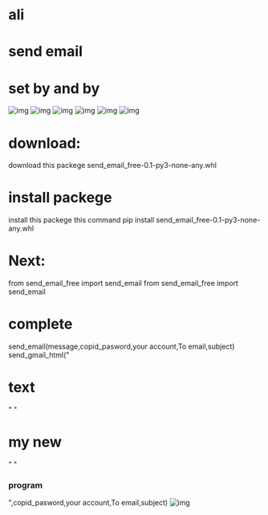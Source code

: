 ﻿# ali
# send email
# set by and by
![img](https://i.ibb.co/XW67rFf/1.png)
![img](https://i.ibb.co/ZGM6KY1/2.png)
![img](https://i.ibb.co/4jsPNBM/3.png)
![img](https://i.ibb.co/2n3fzgx/4.png)
![img](https://i.ibb.co/nswCH88/5.png)
![img](https://i.ibb.co/zNjL1xB/6.png)
# download:
download this packege send_email_free-0.1-py3-none-any.whl
# install packege 
install this packege this command pip install  send_email_free-0.1-py3-none-any.whl
# Next:
from send_email_free import send_email
from send_email_free import send_email
# complete
send_email(message,copid_pasword,your account,To email,subject)
send_gmail_html("<h1>text</h1>"
                "<h1>my new</h1>"
                "<h3>program</h3>",copid_pasword,your account,To email,subject)
![img](https://i.ibb.co/W5dbqMV/7.png)
